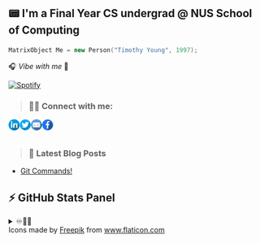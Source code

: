 ## 📟 I'm a Final Year CS undergrad @ NUS School of Computing 

```cpp
MatrixObject Me = new Person("Timothy Young", 1997);
```
🎧 _Vibe with me_ 🎺

[![Spotify](https://spotify-stats-timothyoung97.vercel.app/api/spotify)](https://open.spotify.com/user/31qd72w5v25ss2gn6tpaoaenqfru)


> ### 🤝🏼 Connect with me:

[<img align="left" alt="Timothyoung | LinkedIn" width="22px" src="public\linkedin.png" />][linkedin]
[<img align="left" alt="Timothyoung | Twitter" width="22px" src="public\twitter.png" />][twitter]
[<img align="left" alt="Timothyoung | Email" width="22px" src="public\email.png" />][email]
[<img align="left" alt="Timothyoung | Facebook" width="22px" src="public\facebook.png" />][facebook]

<br />
<br />

> ### 📕 Latest Blog Posts

<!-- BLOG-POST-LIST:START -->
- [Git Commands!](https://dev.to/timothyoung97/git-commands-3pkh)
<!-- BLOG-POST-LIST:END -->

## ⚡ GitHub Stats Panel

<details>
  <summary>♾️📶🆙</summary>

  <h4><i>Recent Activities</i></h2>

<!--START_SECTION:activity-->
1. 🔓 Reopened issue [#5](https://github.com/Timothyoung97/RenderingEngine/issues/5) in [Timothyoung97/RenderingEngine](https://github.com/Timothyoung97/RenderingEngine)
2. 🔒 Closed issue [#5](https://github.com/Timothyoung97/RenderingEngine/issues/5) in [Timothyoung97/RenderingEngine](https://github.com/Timothyoung97/RenderingEngine)
3. 🗣 Commented on [#5](https://github.com/Timothyoung97/RenderingEngine/issues/5#issuecomment-2077788236) in [Timothyoung97/RenderingEngine](https://github.com/Timothyoung97/RenderingEngine)
4. 🗣 Commented on [#5](https://github.com/Timothyoung97/RenderingEngine/issues/5#issuecomment-2072323840) in [Timothyoung97/RenderingEngine](https://github.com/Timothyoung97/RenderingEngine)
5. 🗣 Commented on [#5](https://github.com/Timothyoung97/RenderingEngine/issues/5#issuecomment-2071460692) in [Timothyoung97/RenderingEngine](https://github.com/Timothyoung97/RenderingEngine)
<!--END_SECTION:activity-->

---

<h4><i>General Stats</i></h2>

  <p align="center">
    <code><img align="center" src="https://github-readme-stats.vercel.app/api?username=Timothyoung97&count_private=true&show_icons=true&theme=blue-green" /></code>
    <code><img align="center" src="https://github-readme-stats.vercel.app/api/top-langs/?username=Timothyoung97&theme=blue-green&count_private=true" /></code>
  </p>  

---

<h4><i>Activity</i></h2>

  <p align="center">
    <code><img align="center" src="http://github-readme-streak-stats.herokuapp.com?user=Timothyoung97&theme=chartreuse-dark&date_format=M%20j%5B%2C%20Y%5D" /></code>
  </p>  

---

<h4><i>Contribution Graph</i></h2>

  <p align="center">
    <code><img align="center" src="./profile-3d-contrib/profile-night-green.svg" /></code>
  </p>  

---

<h4><i>Wakatime Stats</i></h2>
    
<!--START_SECTION:waka-->
![Code Time](http://img.shields.io/badge/Code%20Time-1%2C108%20hrs%2036%20mins-blue)

![Profile Views](http://img.shields.io/badge/Profile%20Views-0-blue)

![Lines of code](https://img.shields.io/badge/From%20Hello%20World%20I%27ve%20Written-12.4%20million%20lines%20of%20code-blue)

**🐱 My GitHub Data** 

> 📦 2.2 MB Used in GitHub's Storage 
 > 
> 💼 Opted to Hire
 > 
> 📜 25 Public Repositories 
 > 
> 🔑 25 Private Repositories 
 > 
**I'm an Early 🐤** 

```text
🌞 Morning                3852 commits        █████░░░░░░░░░░░░░░░░░░░░   21.23 % 
🌆 Daytime                10589 commits       ███████████████░░░░░░░░░░   58.35 % 
🌃 Evening                2475 commits        ███░░░░░░░░░░░░░░░░░░░░░░   13.64 % 
🌙 Night                  1230 commits        ██░░░░░░░░░░░░░░░░░░░░░░░   06.78 % 
```
📅 **I'm Most Productive on Monday** 

```text
Monday                   4080 commits        ██████░░░░░░░░░░░░░░░░░░░   22.48 % 
Tuesday                  3384 commits        █████░░░░░░░░░░░░░░░░░░░░   18.65 % 
Wednesday                3658 commits        █████░░░░░░░░░░░░░░░░░░░░   20.16 % 
Thursday                 3448 commits        █████░░░░░░░░░░░░░░░░░░░░   19.00 % 
Friday                   2559 commits        ████░░░░░░░░░░░░░░░░░░░░░   14.10 % 
Saturday                 399 commits         █░░░░░░░░░░░░░░░░░░░░░░░░   02.20 % 
Sunday                   618 commits         █░░░░░░░░░░░░░░░░░░░░░░░░   03.41 % 
```


📊 **This Week I Spent My Time On** 

```text
🕑︎ Time Zone: Asia/Singapore

💬 Programming Languages: 
No Activity Tracked This Week

🔥 Editors: 
No Activity Tracked This Week

🐱‍💻 Projects: 
No Activity Tracked This Week

💻 Operating System: 
No Activity Tracked This Week
```

**I Mostly Code in C++** 

```text
C++                      7 repos             ██████░░░░░░░░░░░░░░░░░░░   22.58 % 
Python                   5 repos             ████░░░░░░░░░░░░░░░░░░░░░   16.13 % 
HTML                     2 repos             ██░░░░░░░░░░░░░░░░░░░░░░░   06.45 % 
Makefile                 1 repo              █░░░░░░░░░░░░░░░░░░░░░░░░   03.23 % 
HLSL                     1 repo              █░░░░░░░░░░░░░░░░░░░░░░░░   03.23 % 
```



**Timeline**

![Lines of Code chart](https://raw.githubusercontent.com/Timothyoung97/Timothyoung97/main/assets/bar_graph.png)


 Last Updated on 14/04/2025 18:49:56 UTC
<!--END_SECTION:waka-->
    
</details>

[facebook]: https://www.facebook.com/TimYoung97
[email]: mailto:e0518553@u.nus.edu
[twitter]: https://twitter.com/timothyoung97
[linkedin]: https://www.linkedin.com/in/shiyuan-yang97/

<div>Icons made by <a href="https://www.freepik.com" title="Freepik">Freepik</a> from <a href="https://www.flaticon.com/" title="Flaticon">www.flaticon.com</a></div>
